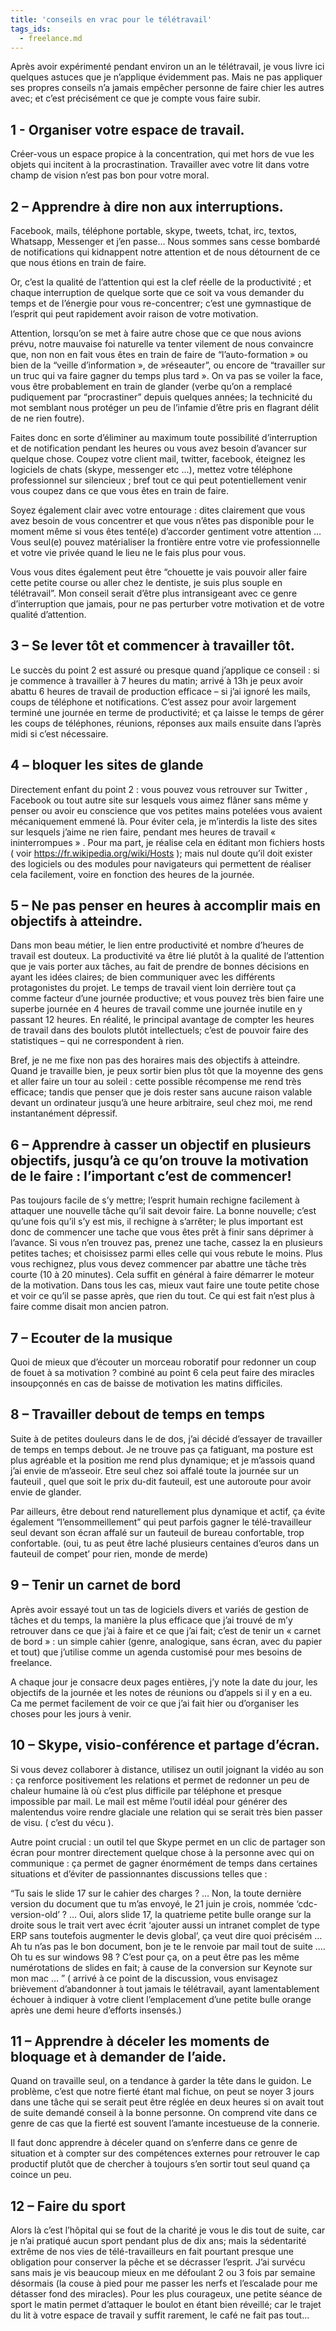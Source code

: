 ```yaml
---
title: 'conseils en vrac pour le télétravail'
tags_ids:
  - freelance.md
---
```


Après avoir expérimenté pendant environ un an le télétravail, je vous livre ici quelques astuces que je n’applique évidemment pas. Mais ne pas appliquer ses propres conseils n’a jamais empêcher personne de faire chier les autres avec; et c’est précisément ce que je compte vous faire subir.

## 1 - Organiser votre espace de travail.

Créer-vous un espace propice à la concentration, qui met hors de vue les objets qui incitent à la procrastination. Travailler avec votre lit dans votre champ de vision n’est pas bon pour votre moral.

## 2 – Apprendre à dire non aux interruptions.

Facebook, mails, téléphone portable, skype, tweets, tchat, irc, textos, Whatsapp, Messenger et j’en passe… Nous sommes sans cesse bombardé de notifications qui kidnappent notre attention et de nous détournent de ce que nous étions en train de faire.

Or, c’est la qualité de l’attention qui est la clef réelle de la productivité ; et chaque interruption de quelque sorte que ce soit va vous demander du temps et de l’énergie pour vous re-concentrer; c’est une gymnastique de l’esprit qui peut rapidement avoir raison de votre motivation.

Attention, lorsqu’on se met à faire autre chose que ce que nous avions prévu, notre mauvaise foi naturelle va tenter vilement de nous convaincre que, non non en fait vous êtes en train de faire de “l’auto-formation » ou bien de la “veille d’information », de »réseauter”, ou encore de “travailler sur un truc qui va faire gagner du temps plus tard ». On va pas se voiler la face, vous être probablement en train de glander (verbe qu’on a remplacé pudiquement par “procrastiner” depuis quelques années; la technicité du mot semblant nous protéger un peu de l’infamie d’être pris en flagrant délit de ne rien foutre).

Faites donc en sorte d’éliminer au maximum toute possibilité d’interruption et de notification pendant les heures ou vous avez besoin d’avancer sur quelque chose. Coupez votre client mail, twitter, facebook, éteignez les logiciels de chats (skype, messenger etc …), mettez votre téléphone professionnel sur silencieux ; bref tout ce qui peut potentiellement venir vous coupez dans ce que vous êtes en train de faire.

Soyez également clair avec votre entourage : dites clairement que vous avez besoin de vous concentrer et que vous n’êtes pas disponible pour le moment même si vous êtes tenté(e) d’accorder gentiment votre attention … Vous seul(e) pouvez matérialiser la frontière entre votre vie professionnelle et votre vie privée quand le lieu ne le fais plus pour vous.

Vous vous dites également peut être “chouette je vais pouvoir aller faire cette petite course ou aller chez le dentiste, je suis plus souple en télétravail”. Mon conseil serait d’être plus intransigeant avec ce genre d’interruption que jamais, pour ne pas perturber votre motivation et de votre qualité d’attention.

## 3 – Se lever tôt et commencer à travailler tôt.

Le succès du point 2 est assuré ou presque quand j’applique ce conseil : si je commence à travailler à 7 heures du matin; arrivé à 13h je peux avoir abattu 6 heures de travail de production efficace – si j’ai ignoré les mails, coups de téléphone et notifications. C’est assez pour avoir largement terminé une journée en terme de productivité; et ça laisse le temps de gérer les coups de téléphones, réunions, réponses aux mails ensuite dans l’après midi si c’est nécessaire.

## 4 – bloquer les sites de glande

Directement enfant du point 2 : vous pouvez vous retrouver sur Twitter , Facebook ou tout autre site sur lesquels vous aimez flâner sans même y penser ou avoir eu conscience que vos petites mains potelées vous avaient mécaniquement emmené là. Pour éviter cela, je m’interdis la liste des sites sur lesquels j’aime ne rien faire, pendant mes heures de travail « ininterrompues » . Pour ma part, je réalise cela en éditant mon fichiers hosts ( voir https://fr.wikipedia.org/wiki/Hosts ); mais nul doute qu’il doit exister des logiciels ou des modules pour navigateurs qui permettent de réaliser cela facilement, voire en fonction des heures de la journée.

## 5 – Ne pas penser en heures à accomplir mais en objectifs à atteindre.

Dans mon beau métier, le lien entre productivité et nombre d’heures de travail est douteux. La productivité va être lié plutôt à la qualité de l’attention que je vais porter aux tâches, au fait de prendre de bonnes décisions en ayant les idées claires; de bien communiquer avec les différents protagonistes du projet. Le temps de travail vient loin derrière tout ça comme facteur d’une journée productive; et vous pouvez très bien faire une superbe journée en 4 heures de travail comme une journée inutile en y passant 12 heures. En réalité, le principal avantage de compter les heures de travail dans des boulots plutôt intellectuels; c’est de pouvoir faire des statistiques – qui ne correspondent à rien.

Bref, je ne me fixe non pas des horaires mais des objectifs à atteindre. Quand je travaille bien, je peux sortir bien plus tôt que la moyenne des gens et aller faire un tour au soleil : cette possible récompense me rend très efficace; tandis que penser que je dois rester sans aucune raison valable devant un ordinateur jusqu’à une heure arbitraire, seul chez moi, me rend instantanément dépressif.

## 6 – Apprendre à casser un objectif en plusieurs objectifs, jusqu’à ce qu’on trouve la motivation de le faire : l’important c’est de commencer!

Pas toujours facile de s’y mettre; l’esprit humain rechigne facilement à attaquer une nouvelle tâche qu’il sait devoir faire. La bonne nouvelle; c’est qu’une fois qu’il s’y est mis, il rechigne à s’arrêter; le plus important est donc de commencer une tache que vous êtes prêt à finir sans déprimer à l’avance. Si vous n’en trouvez pas, prenez une tache, cassez la en plusieurs petites taches; et choisissez parmi elles celle qui vous rebute le moins. Plus vous rechignez, plus vous devez commencer par abattre une tâche très courte (10 à 20 minutes). Cela suffit en général à faire démarrer le moteur de la motivation. Dans tous les cas, mieux vaut faire une toute petite chose et voir ce qu’il se passe après, que rien du tout. Ce qui est fait n’est plus à faire comme disait mon ancien patron.

## 7 – Ecouter de la musique

Quoi de mieux que d’écouter un morceau roboratif pour redonner un coup de fouet à sa motivation ? combiné au point 6 cela peut faire des miracles insoupçonnés en cas de baisse de motivation les matins difficiles.

## 8 – Travailler debout de temps en temps

Suite à de petites douleurs dans le de dos, j’ai décidé d’essayer de travailler de temps en temps debout. Je ne trouve pas ça fatiguant, ma posture est plus agréable et la position me rend plus dynamique; et je m’assois quand j’ai envie de m’asseoir. Etre seul chez soi affalé toute la journée sur un fauteuil , quel que soit le prix du-dit fauteuil, est une autoroute pour avoir envie de glander.

Par ailleurs, être debout rend naturellement plus dynamique et actif, ça évite également “l’ensommeillement” qui peut parfois gagner le télé-travailleur seul devant son écran affalé sur un fauteuil de bureau confortable, trop confortable. (oui, tu as peut être laché plusieurs centaines d’euros dans un fauteuil de compet’ pour rien, monde de merde)

## 9 – Tenir un carnet de bord

Après avoir essayé tout un tas de logiciels divers et variés de gestion de tâches et du temps, la manière la plus efficace que j’ai trouvé de m’y retrouver dans ce que j’ai à faire et ce que j’ai fait; c’est de tenir un « carnet de bord » : un simple cahier (genre, analogique, sans écran, avec du papier et tout) que j’utilise comme un agenda customisé pour mes besoins de freelance.

A chaque jour je consacre deux pages entières, j’y note la date du jour, les objectifs de la journée et les notes de réunions ou d’appels si il y en a eu. Ca me permet facilement de voir ce que j’ai fait hier ou d’organiser les choses pour les jours à venir.

## 10 – Skype, visio-conférence et partage d’écran.

Si vous devez collaborer à distance, utilisez un outil joignant la vidéo au son : ça renforce positivement les relations et permet de redonner un peu de chaleur humaine là où c’est plus difficile par téléphone et presque impossible par mail. Le mail est même l’outil idéal pour générer des malentendus voire rendre glaciale une relation qui se serait très bien passer de visu. ( c’est du vécu ).

Autre point crucial : un outil tel que Skype permet en un clic de partager son écran pour montrer directement quelque chose à la personne avec qui on communique : ça permet de gagner énormément de temps dans certaines situations et d’éviter de passionnantes discussions telles que :

“Tu sais le slide 17 sur le cahier des charges ? … Non, la toute dernière version du document que tu m’as envoyé, le 21 juin je crois, nommée ‘cdc-version-old’ ? … Oui, alors slide 17, la quatrieme petite bulle orange sur la droite sous le trait vert avec écrit ‘ajouter aussi un intranet complet de type ERP sans toutefois augmenter le devis global’, ça veut dire quoi précisém … Ah tu n’as pas le bon document, bon je te le renvoie par mail tout de suite …. Oh tu es sur windows 98 ? C’est pour ça, on a peut être pas les même numérotations de slides en fait; à cause de la conversion sur Keynote sur mon mac … ” ( arrivé à ce point de la discussion, vous envisagez brièvement d’abandonner à tout jamais le télétravail, ayant lamentablement échouer à indiquer à votre client l’emplacement d’une petite bulle orange après une demi heure d’efforts insensés.)

## 11 – Apprendre à déceler les moments de bloquage et à demander de l’aide.

Quand on travaille seul, on a tendance à garder la tête dans le guidon. Le problème, c’est que notre fierté étant mal fichue, on peut se noyer 3 jours dans une tâche qui se serait peut être réglée en deux heures si on avait tout de suite demandé conseil à la bonne personne. On comprend vite dans ce genre de cas que la fierté est souvent l’amante incestueuse de la connerie.

Il faut donc apprendre à déceler quand on s’enferre dans ce genre de situation et à compter sur des compétences externes pour retrouver le cap productif plutôt que de chercher à toujours s’en sortir tout seul quand ça coince un peu.

## 12 – Faire du sport

Alors là c’est l’hôpital qui se fout de la charité je vous le dis tout de suite, car je n’ai pratiqué aucun sport pendant plus de dix ans; mais la sédentarité extrême de nos vies de télé-travailleurs en fait pourtant presque une obligation pour conserver la pêche et se décrasser l’esprit. J’ai survécu sans mais je vis beaucoup mieux en me défoulant 2 ou 3 fois par semaine désormais (la couse à pied pour me passer les nerfs et l’escalade pour me détasser fond des miracles). Pour les plus courageux, une petite séance de sport le matin permet d’attaquer le boulot en étant bien réveillé; car le trajet du lit à votre espace de travail y suffit rarement, le café ne fait pas tout…
